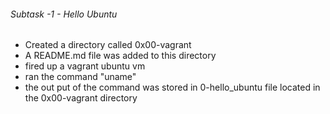 ###### Subtask -1 - Hello Ubuntu
* Created a directory called 0x00-vagrant
* A README.md file was added to this directory
* fired up a vagrant ubuntu vm
* ran the command "uname"
* the out put of the command was stored in 0-hello_ubuntu file located in the 0x00-vagrant directory
